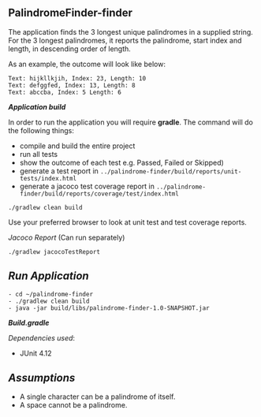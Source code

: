 ****PalindromeFinder-finder****
-


The application finds the 3 longest unique palindromes in a supplied string. For the 3 longest palindromes, it reports the palindrome, start index and length, in descending order of length.

As an example, the outcome will look like below:

```
Text: hijkllkjih, Index: 23, Length: 10
Text: defggfed, Index: 13, Length: 8
Text: abccba, Index: 5 Length: 6

````

***Application build***


In order to run the application you will require **gradle**. 
The command will do the following things:
- compile and build the entire project
- run all tests
- show the outcome of each test e.g. Passed, Failed or Skipped)
- generate a test report in `../palindrome-finder/build/reports/unit-tests/index.html`
- generate a jacoco test coverage report in   ``../palindrome-finder/build/reports/coverage/test/index.html``

````
./gradlew clean build

````
Use your preferred browser to look at unit test and test coverage reports.


*Jacoco Report* (Can run separately)

````
./gradlew jacocoTestReport
````


***Run Application***
-


````
- cd ~/palindrome-finder
- ./gradlew clean build
- java -jar build/libs/palindrome-finder-1.0-SNAPSHOT.jar
````


***Build.gradle***


_Dependencies used_: 
- JUnit 4.12


***Assumptions***
-
- A single character can be a palindrome of itself.
- A space cannot be a palindrome.